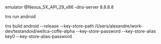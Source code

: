emulator @Nexus_5X_API_29_x86 -dns-server 8.8.8.8


tns run android


tns build android --release --key-store-path /Users/alexandre/work-dev/testandoid/wellca-coffe-alpha --key-store-password <here> --key-store-alias key0 --key-store-alias-password <here>